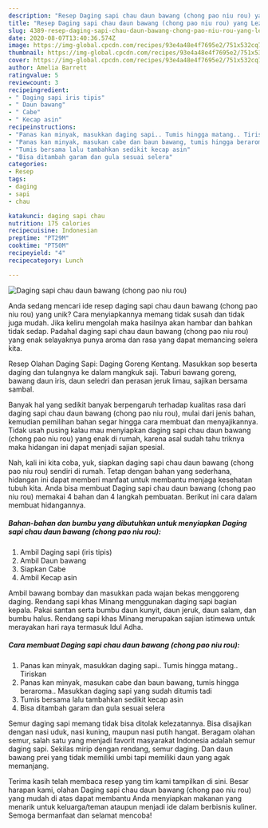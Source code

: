 ```yaml
---
description: "Resep Daging sapi chau daun bawang (chong pao niu rou) yang Lezat"
title: "Resep Daging sapi chau daun bawang (chong pao niu rou) yang Lezat"
slug: 4389-resep-daging-sapi-chau-daun-bawang-chong-pao-niu-rou-yang-lezat
date: 2020-08-07T13:40:36.574Z
image: https://img-global.cpcdn.com/recipes/93e4a48e4f7695e2/751x532cq70/daging-sapi-chau-daun-bawang-chong-pao-niu-rou-foto-resep-utama.jpg
thumbnail: https://img-global.cpcdn.com/recipes/93e4a48e4f7695e2/751x532cq70/daging-sapi-chau-daun-bawang-chong-pao-niu-rou-foto-resep-utama.jpg
cover: https://img-global.cpcdn.com/recipes/93e4a48e4f7695e2/751x532cq70/daging-sapi-chau-daun-bawang-chong-pao-niu-rou-foto-resep-utama.jpg
author: Amelia Barrett
ratingvalue: 5
reviewcount: 3
recipeingredient:
- " Daging sapi iris tipis"
- " Daun bawang"
- " Cabe"
- " Kecap asin"
recipeinstructions:
- "Panas kan minyak, masukkan daging sapi.. Tumis hingga matang.. Tiriskan"
- "Panas kan minyak, masukan cabe dan baun bawang, tumis hingga beraroma.. Masukkan daging sapi yang sudah ditumis tadi"
- "Tumis bersama lalu tambahkan sedikit kecap asin"
- "Bisa ditambah garam dan gula sesuai selera"
categories:
- Resep
tags:
- daging
- sapi
- chau

katakunci: daging sapi chau 
nutrition: 175 calories
recipecuisine: Indonesian
preptime: "PT29M"
cooktime: "PT50M"
recipeyield: "4"
recipecategory: Lunch

---
```



![Daging sapi chau daun bawang (chong pao niu rou)](https://img-global.cpcdn.com/recipes/93e4a48e4f7695e2/751x532cq70/daging-sapi-chau-daun-bawang-chong-pao-niu-rou-foto-resep-utama.jpg)

Anda sedang mencari ide resep daging sapi chau daun bawang (chong pao niu rou) yang unik? Cara menyiapkannya memang tidak susah dan tidak juga mudah. Jika keliru mengolah maka hasilnya akan hambar dan bahkan tidak sedap. Padahal daging sapi chau daun bawang (chong pao niu rou) yang enak selayaknya punya aroma dan rasa yang dapat memancing selera kita.

Resep Olahan Daging Sapi: Daging Goreng Kentang. Masukkan sop beserta daging dan tulangnya ke dalam mangkuk saji. Taburi bawang goreng, bawang daun iris, daun seledri dan perasan jeruk limau, sajikan bersama sambal.

Banyak hal yang sedikit banyak berpengaruh terhadap kualitas rasa dari daging sapi chau daun bawang (chong pao niu rou), mulai dari jenis bahan, kemudian pemilihan bahan segar hingga cara membuat dan menyajikannya. Tidak usah pusing kalau mau menyiapkan daging sapi chau daun bawang (chong pao niu rou) yang enak di rumah, karena asal sudah tahu triknya maka hidangan ini dapat menjadi sajian spesial.


Nah, kali ini kita coba, yuk, siapkan daging sapi chau daun bawang (chong pao niu rou) sendiri di rumah. Tetap dengan bahan yang sederhana, hidangan ini dapat memberi manfaat untuk membantu menjaga kesehatan tubuh kita. Anda bisa membuat Daging sapi chau daun bawang (chong pao niu rou) memakai 4 bahan dan 4 langkah pembuatan. Berikut ini cara dalam membuat hidangannya.

<!--inarticleads1-->

##### Bahan-bahan dan bumbu yang dibutuhkan untuk menyiapkan Daging sapi chau daun bawang (chong pao niu rou):

1. Ambil  Daging sapi (iris tipis)
1. Ambil  Daun bawang
1. Siapkan  Cabe
1. Ambil  Kecap asin


Ambil bawang bombay dan masukkan pada wajan bekas menggoreng daging. Rendang sapi khas Minang menggunakan daging sapi bagian kepala. Pakai santan serta bumbu daun kunyit, daun jeruk, daun salam, dan bumbu halus. Rendang sapi khas Minang merupakan sajian istimewa untuk merayakan hari raya termasuk Idul Adha. 

<!--inarticleads2-->

##### Cara membuat Daging sapi chau daun bawang (chong pao niu rou):

1. Panas kan minyak, masukkan daging sapi.. Tumis hingga matang.. Tiriskan
1. Panas kan minyak, masukan cabe dan baun bawang, tumis hingga beraroma.. Masukkan daging sapi yang sudah ditumis tadi
1. Tumis bersama lalu tambahkan sedikit kecap asin
1. Bisa ditambah garam dan gula sesuai selera


Semur daging sapi memang tidak bisa ditolak kelezatannya. Bisa disajikan dengan nasi uduk, nasi kuning, maupun nasi putih hangat. Beragam olahan semur, salah satu yang menjadi favorit masyarakat Indonesia adalah semur daging sapi. Sekilas mirip dengan rendang, semur daging. Dan daun bawang prei yang tidak memiliki umbi tapi memiliki daun yang agak memanjang. 

Terima kasih telah membaca resep yang tim kami tampilkan di sini. Besar harapan kami, olahan Daging sapi chau daun bawang (chong pao niu rou) yang mudah di atas dapat membantu Anda menyiapkan makanan yang menarik untuk keluarga/teman ataupun menjadi ide dalam berbisnis kuliner. Semoga bermanfaat dan selamat mencoba!
